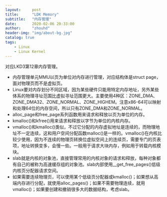 ```yaml
---
layout:     post
title:      "LDK Memory"
subtitle:   "内存管理"
date:       2020-02-06 20:33:00
author:     "zhouhd"
header-img: "img/about-bg.jpg"
catalog: true
tags:
    - Linux
    - Linux Kernel
---
```


对应LKD3第12章内存管理。

- 内存管理单元MMU以页为单位对内存进行管理，对应结构体是struct page，面对物理页而不是虚拟页。
- Linux要对内存划分不同区域，因为某些硬件只能用特定内存地址，另外某些体系的物理寻址范围比虚拟寻址范围更大。主要使用4种区：ZONE_DMA、ZONE_DMA32、ZONE_NORMAL、ZONE_HIGHEM。注意x86-64可以映射和处理64位的内存空间，所以只有ZONE_DMA和ZONE_NORMAL。
- alloc_page和free_page系列函数用来请求和释放以页为单位的内存。
- kmalloc()和kfree()用来请求和释放以字节为单位的内核内存。
- vmalloc()和kmalloc()类似，不过它分配的内存虚拟地址是连续的，而物理地址不一定连续，这和用户空间分配函数malloc()是一样的。vmalloc()在内核比较少使用，因为不连续的物理页转换位虚拟空间上的连续页，需要专门的页表项，地址转换变多，会慢一些。一般用于请求大块内存，例如用于转载内核模块。
- slab就是内核的对象池，直接管理常用的内核对象的请求和释放，每种对象都有自己的被称为高速缓存组的对象池。slab内部使用__get_free_pages()低级内核页分配器请求空间。
- 如果需要连续物理页，可以使用某个低级页分配器或kmalloc()；如果想从高端内存进行分配，就使用alloc_pages()；如果不需要物理连续，就用vmalloc()；如果要创建和撤销很多大的数据结构，考虑slab。
